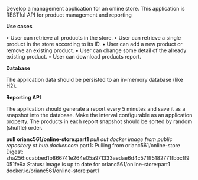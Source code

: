 Develop a management application for an online store.
This application is RESTful API for product management and reporting

**Use cases**

•	User can retrieve all products in the store.
•	User can retrieve a single product in the store according to its ID.
•	User can add a new product or remove an existing product.
•	User can change some detail of the already existing product.
•	User can download products report.

**Database**

The application data should be persisted to an in-memory database (like H2).

**Reporting API**

The application should generate a report every 5 minutes and save it as a snapshot into the database. 
Make the interval configurable as an application property.
The products in each report snapshot should be sorted by random (shuffle) order.



 **pull orianc561/online-store:part1**
 _pull out docker image from public repository at hub.docker.com_
part1: Pulling from orianc561/online-store
Digest: sha256:ccabbed1b866741e264e05a971333aedae6d4c57fff5182771fbbcff9051fe9a
Status: Image is up to date for orianc561/online-store:part1
docker.io/orianc561/online-store:part1
